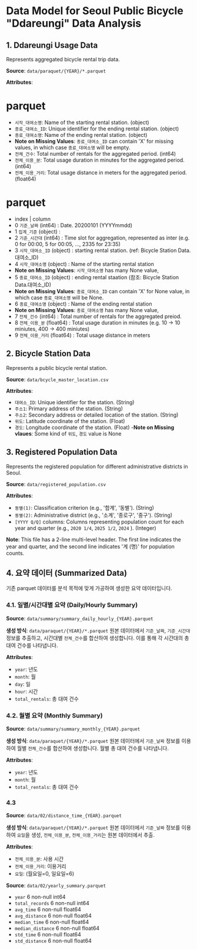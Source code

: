# Data Model for Seoul Public Bicycle "Ddareungi" Data Analysis

## 1. Ddareungi Usage Data

Represents aggregated bicycle rental trip data.

**Source**: `data/paraquet/{YEAR}/*.parquet`

**Attributes**:

# parquet
- `시작_대여소명`: Name of the starting rental station. (object)
- `종료_대여소_ID`: Unique identifier for the ending rental station. (object)
- `종료_대여소명`: Name of the ending rental station. (object)
- **Note on Missing Values**: `종료_대여소_ID` can contain 'X' for missing values, in which case `종료_대여소명` will be empty.
- `전체_건수`: Total number of rentals for the aggregated period. (int64)
- `전체_이용_분`: Total usage duration in minutes for the aggregated period. (int64)
- `전체_이용_거리`: Total usage distance in meters for the aggregated period. (float64)

# parquet
- index | column
-   0    `기준_날짜` (int64) : Date. 20200101 (YYYYmmdd)
-   1    `집계_기준` (object) : 
-   2    `기준_시간대` (int64) : Time slot for aggregation, represented as inter (e.g. 0 for 00:00, 5 for 00:05, ..., 2335 for 23:35)
-   3    `시작_대여소_ID` (object) : starting rental station. (ref: Bicycle Station Data.대여소_ID)
-   4    `시작_대여소명` (object) : Name of the starting rental station 
- **Note on Missing Values**: `시작_대여소명` has many None value,
-   5    `종료_대여소_ID` (object) : ending rental staation (참조: Bicycle Station Data.대여소_ID)
- **Note on Missing Values**: `종료_대여소_ID` can contain 'X' for None value, in which case `종료_대여소명` will be None.
-   6    `종료_대여소명` (object) : Name of the ending rental station
- **Note on Missing Values**: `종료_대여소명` has many None value,
-   7    `전체_건수` (int64) : Total number of rentals for the aggregated preiod.
-   8    `전체_이용_분` (float64) : Total usage duration in minutes (e.g. 10 -> 10 miniutes, 400 -> 400 miniutes)
-   9    `전체_이용_거리` (float64) : Total usage distance in meters


## 2. Bicycle Station Data

Represents a public bicycle rental station.

**Source**: `data/bcycle_master_location.csv`

**Attributes**:
- `대여소_ID`: Unique identifier for the station. (String)
- `주소1`: Primary address of the station. (String)
- `주소2`: Secondary address or detailed location of the station. (String)
- `위도`: Latitude coordinate of the station. (Float)
- `경도`: Longitude coordinate of the station. (Float)
-**Note on Missing vlaues**: Some kind of `위도`, `경도` value is None

## 3. Registered Population Data

Represents the registered population for different administrative districts in Seoul.

**Source**: `data/registered_population.csv`

**Attributes**:
- `동별(1)`: Classification criterion (e.g., '합계', '동별'). (String)
- `동별(2)`: Administrative district (e.g., '소계', '종로구', '중구'). (String)
- `[YYYY Q/Q]` columns: Columns representing population count for each year and quarter (e.g., `2020 1/4`, `2025 1/2`, `2024` ). (Integer)

**Note**: This file has a 2-line multi-level header. The first line indicates the year and quarter, and the second line indicates '계 (명)' for population counts.

## 4. 요약 데이터 (Summarized Data)

기존 parquet 데이터를 분석 목적에 맞게 가공하여 생성한 요약 데이터입니다.

### 4.1. 일별/시간대별 요약 (Daily/Hourly Summary)

**Source**: `data/summary/summary_daily_hourly_{YEAR}.parquet`

**생성 방식**: `data/paraquet/{YEAR}/*.parquet` 원본 데이터에서 `기준_날짜`, `기준_시간대` 정보를 추출하고, 시간대별 `전체_건수`를 합산하여 생성합니다. 이를 통해 각 시간대의 총 대여 건수를 나타냅니다.

**Attributes**:
- `year`: 년도
- `month`: 월
- `day`: 일
- `hour`: 시간
- `total_rentals`: 총 대여 건수

### 4.2. 월별 요약 (Monthly Summary)

**Source**: `data/summary/summary_monthly_{YEAR}.parquet`

**생성 방식**: `data/paraquet/{YEAR}/*.parquet` 원본 데이터에서 `기준_날짜` 정보를 이용하여 월별 `전체_건수`를 합산하여 생성합니다. 월별 총 대여 건수를 나타냅니다.

**Attributes**:
- `year`: 년도
- `month`: 월
- `total_rentals`: 총 대여 건수

### 4.3 

**Source**: `data/02/distance_time_{YEAR}.parquet`

**생성 방식**: `data/paraquet/{YEAR}/*.parquet` 원본 데이터에서 `기준_날짜` 정보를 이용하여 `요일`을 생성, `전체_이용_분`, `전체_이용_거리`는 원본 데이터에서 추출.

**Attributes**:
 - `전체_이용_분`: 사용 시간
 - `전체_이용_거리`: 이용거리
 - `요일`: (월요일=0, 일요일=6)

**Source**: `data/02/yearly_summary.parquet`
-   `year`             6 non-null      int64
-   `total_records`    6 non-null      int64
-   `avg_time`         6 non-null      float64
-   `avg_distance`     6 non-null      float64
-   `median_time`      6 non-null      float64
-   `median_distance`  6 non-null      float64
-   `std_time`         6 non-null      float64
-   `std_distance`     6 non-null      float64